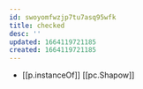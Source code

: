 ```yaml
---
id: swoyomfwzjp7tu7asq95wfk
title: checked
desc: ''
updated: 1664119721185
created: 1664119721185
---
```


- [[p.instanceOf]] [[pc.Shapow]]